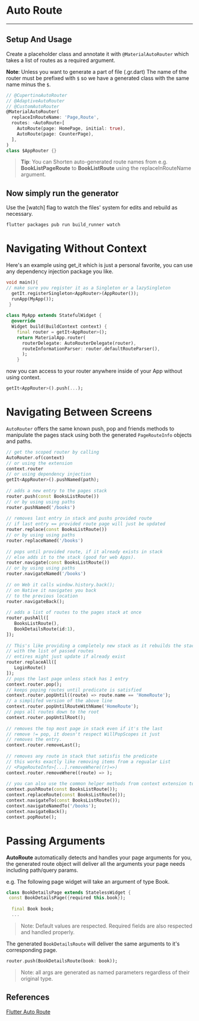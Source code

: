 # Auto Route
___
## Setup And Usage

Create a placeholder class and annotate it with `@MaterialAutoRouter` which takes a list of routes as a required argument.

__Note__: Unless you want to generate a part of file (.gr.dart) The name of the router must be prefixed with `$` so we have a generated class with the same name minus the `$`.

```dart
// @CupertinoAutoRouter              
// @AdaptiveAutoRouter              
// @CustomAutoRouter              
@MaterialAutoRouter(              
  replaceInRouteName: 'Page,Route',              
  routes: <AutoRoute>[              
    AutoRoute(page: HomePage, initial: true),              
    AutoRoute(page: CounterPage),              
  ],              
)              
class $AppRouter {}
```
> __Tip__: You can Shorten auto-generated route names from e.g. __BookListPageRoute__ to __BookListRoute__ using the replaceInRouteName argument.

## Now simply run the generator
Use the [watch] flag to watch the files' system for edits and rebuild as necessary.

```dart
flutter packages pub run build_runner watch
```
# Navigating Without Context
Here's an example using get_it which is just a personal favorite, you can use any dependency injection package you like.
```dart
void main(){          
// make sure you register it as a Singleton or a lazySingleton          
  getIt.registerSingleton<AppRouter>(AppRouter());          
  runApp(MyApp());          
 }          
          
class MyApp extends StatefulWidget {          
  @override          
  Widget build(BuildContext context) {          
    final router = getIt<AppRouter>();          
    return MaterialApp.router(          
      routerDelegate: AutoRouterDelegate(router),          
      routeInformationParser: router.defaultRouteParser(),          
      );          
    }
```
now you can access to your router anywhere inside of your App without using context.
```dart
getIt<AppRouter>().push(...);
```
# Navigating Between Screens
`AutoRouter` offers the same known push, pop and friends methods to manipulate the pages stack using both the generated `PageRouteInfo` objects and paths.
```dart
// get the scoped router by calling              
AutoRouter.of(context)              
// or using the extension              
context.router       
// or using dependency injection
getIt<AppRouter>().pushNamed(path);
              
// adds a new entry to the pages stack              
router.push(const BooksListRoute())            
// or by using using paths            
router.pushNamed('/books')             
          
// removes last entry in stack and pushs provided route           
// if last entry == provided route page will just be updated          
router.replace(const BooksListRoute())              
// or by using using paths            
router.replaceNamed('/books')            
          
// pops until provided route, if it already exists in stack              
// else adds it to the stack (good for web Apps).              
router.navigate(const BooksListRoute())            
// or by using using paths            
router.navigateNamed('/books')          
        
// on Web it calls window.history.back();      
// on Native it navigates you back       
// to the previous location      
router.navigateBack();      
      
// adds a list of routes to the pages stack at once          
router.pushAll([          
   BooksListRoute(),          
   BookDetailsRoute(id:1),          
]);          
          
// This's like providing a completely new stack as it rebuilds the stack          
// with the list of passed routes          
// entires might just update if already exist          
router.replaceAll([          
   LoginRoute()          
]);          
// pops the last page unless stack has 1 entry              
context.router.pop();             
// keeps poping routes until predicate is satisfied          
context.router.popUntil((route) => route.name == 'HomeRoute');          
// a simplifed version of the above line          
context.router.popUntilRouteWithName('HomeRoute');          
// pops all routes down to the root          
context.router.popUntilRoot();          
               
// removes the top most page in stack even if it's the last          
// remove != pop, it doesn't respect WillPopScopes it just           
// removes the entry.          
context.router.removeLast();           
          
// removes any route in stack that satisfis the predicate          
// this works exactly like removing items from a regualar List          
// <PageRouteInfo>[...].removeWhere((r)=>)          
context.router.removeWhere((route) => );          
              
// you can also use the common helper methods from context extension to navigate          
context.pushRoute(const BooksListRoute());          
context.replaceRoute(const BooksListRoute());          
context.navigateTo(const BooksListRoute());          
context.navigateNamedTo('/books');          
context.navigateBack();         
context.popRoute();
```
# Passing Arguments
__AutoRoute__ automatically detects and handles your page arguments for you, the generated route object will deliver all the arguments your page needs including path/query params.

e.g. The following page widget will take an argument of type Book.
```dart
class BookDetailsPage extends StatelessWidget {              
 const BookDetailsPage({required this.book});              
              
  final Book book;           
  ...
```
>Note: Default values are respected. Required fields are also respected and handled properly.

The generated `BookDetailsRoute` will deliver the same arguments to it's corresponding page.
```dart
router.push(BookDetailsRoute(book: book));
```
>Note: all args are generated as named parameters regardless of their original type.

## References
[Flutter Auto Route](https://pub.dev/packages/auto_route)
